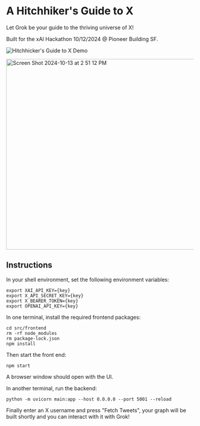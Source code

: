 # A Hitchhiker's Guide to X
Let Grok be your guide to the thriving universe of X! 

Built for the xAI Hackathon 10/12/2024 @ Pioneer Building SF.

![Hitchhicker's Guide to X Demo](https://github.com/user-attachments/assets/fcbad57e-1ab2-4dd7-a1f1-f64a7f7a7a88)


<img width="512" alt="Screen Shot 2024-10-13 at 2 51 12 PM" src="https://github.com/user-attachments/assets/01de3917-a684-4b63-99fb-a849efaf6b10">


## Instructions
In your shell environment, set the following environment variables:
```
export XAI_API_KEY={key}
export X_API_SECRET_KEY={key}
export X_BEARER_TOKEN={key}
export OPENAI_API_KEY={key}
```

In one terminal, install the required frontend packages:
```
cd src/frontend
rm -rf node_modules
rm package-lock.json
npm install
```
Then start the front end:
```
npm start
```
A browser window should open with the UI.

In another terminal, run the backend:
```
python -m uvicorn main:app --host 0.0.0.0 --port 5001 --reload
```

Finally enter an X username and press "Fetch Tweets", your graph will be built shortly and you can interact with it with Grok!
